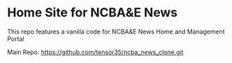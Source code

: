 # Home Site for NCBA&E News
This repo features a vanilla code for NCBA&E News Home and Management Portal

Main Repo: https://github.com/tensor35/ncba_news_clone.git
